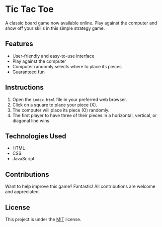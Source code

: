 # Tic Tac Toe

A classic board game now available online. Play against the computer and show off your skills in this simple strategy game.

## Features

- User-friendly and easy-to-use interface
- Play against the computer
- Computer randomly selects where to place its pieces
- Guaranteed fun

## Instructions

1. Open the `index.html` file in your preferred web browser.
2. Click on a square to place your piece (X).
3. The computer will place its piece (O) randomly.
4. The first player to have three of their pieces in a horizontal, vertical, or diagonal line wins.

## Technologies Used

- HTML
- CSS
- JavaScript

## Contributions

Want to help improve this game? Fantastic! All contributions are welcome and appreciated.

## License

This project is under the [MIT](LICENSE.txt) license.
